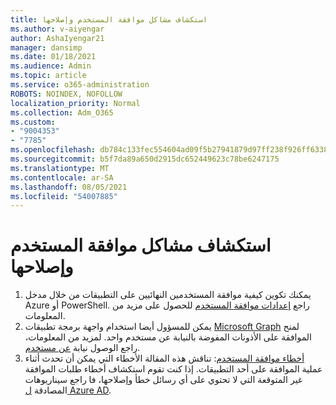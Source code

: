 ```yaml
---
title: استكشاف مشاكل موافقة المستخدم وإصلاحها
ms.author: v-aiyengar
author: AshaIyengar21
manager: dansimp
ms.date: 01/18/2021
ms.audience: Admin
ms.topic: article
ms.service: o365-administration
ROBOTS: NOINDEX, NOFOLLOW
localization_priority: Normal
ms.collection: Adm_O365
ms.custom:
- "9004353"
- "7785"
ms.openlocfilehash: db784c133fec554604ad09f5b27941879d97ff238f926ff6338d0f3b7c3c4105
ms.sourcegitcommit: b5f7da89a650d2915dc652449623c78be6247175
ms.translationtype: MT
ms.contentlocale: ar-SA
ms.lasthandoff: 08/05/2021
ms.locfileid: "54007885"
---
```

# <a name="troubleshoot-user-consent"></a>استكشاف مشاكل موافقة المستخدم وإصلاحها

1. يمكنك تكوين كيفية موافقة المستخدمين النهائيين على التطبيقات من خلال مدخل Azure أو PowerShell. راجع [إعدادات موافقة المستخدم](https://docs.microsoft.com/azure/active-directory/manage-apps/configure-user-consent?tabs=azure-portal#user-consent-settings) للحصول على مزيد من المعلومات.
1. يمكن للمسؤول أيضا استخدام واجهة برمجة تطبيقات [Microsoft Graph](https://docs.microsoft.com/azure/active-directory/manage-apps/configure-user-consent?tabs=azure-portal#user-consent-settings) لمنح الموافقة على الأذونات المفوضة بالنيابة عن مستخدم واحد. لمزيد من المعلومات، راجع الوصول نيابة [عن مستخدم](https://docs.microsoft.com/graph/auth-v2-user).
1. [أخطاء موافقة المستخدم](https://docs.microsoft.com/azure/active-directory/manage-apps/application-sign-in-unexpected-user-consent-error): تناقش هذه المقالة الأخطاء التي يمكن أن تحدث أثناء عملية الموافقة على أحد التطبيقات. إذا كنت تقوم استكشاف أخطاء طلبات الموافقة غير المتوقعة التي لا تحتوي على أي رسائل خطأ وإصلاحها، فا راجع سيناريوهات المصادقة [ل Azure AD](https://docs.microsoft.com/azure/active-directory/manage-apps/application-sign-in-unexpected-user-consent-error).